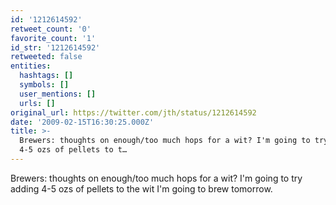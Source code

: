 ```yaml
---
id: '1212614592'
retweet_count: '0'
favorite_count: '1'
id_str: '1212614592'
retweeted: false
entities:
  hashtags: []
  symbols: []
  user_mentions: []
  urls: []
original_url: https://twitter.com/jth/status/1212614592
date: '2009-02-15T16:30:25.000Z'
title: >-
  Brewers: thoughts on enough/too much hops for a wit? I'm going to try adding
  4-5 ozs of pellets to t…
---
```


Brewers: thoughts on enough/too much hops for a wit? I'm going to try adding 4-5 ozs of pellets to the wit I'm going to brew tomorrow.